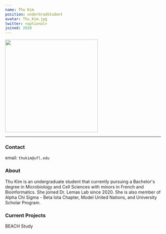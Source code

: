 ```yaml
---
name: Thu Kim
position: underGradStudent
avatar: Thu_Kim.jpg
twitter: <optional>
joined: 2020
---
```


<img width="300" src="{{site.baseurl}}/images/people/{{page.avatar}}" data-action="zoom">

---

### Contact

email: `thukim@ufl.edu` <br>

### About

Thu Kim is an undergraduate student that currently pursuing a Bachelor's degree in Microbiology and Cell Sciences with minors in French and Bioinformatics. She joined Dr. Lemas Lab since 2020. She is also member of Alpha Chi Sigma - Beta Iota Chapter, Model United Nations, and University Scholar Program.

### Current Projects

BEACH Study